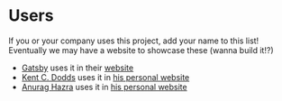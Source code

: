 # Users

If you or your company uses this project, add your name to this list! Eventually
we may have a website to showcase these (wanna build it!?)

- [Gatsby](https://gatsbyjs.org) uses it in their
  [website](https://github.com/gatsbyjs/gatsby/tree/master/www)
- [Kent C. Dodds](https://kentcdodds.com) uses it in
  [his personal website](https://github.com/kentcdodds/kentcdodds.com)
- [Anurag Hazra](https://anuraghazra.github.io) uses it in
  [his personal website](https://github.com/anuraghazra/anuraghazra.github.io)
